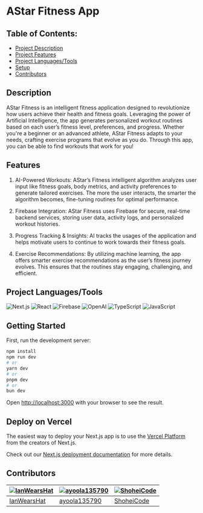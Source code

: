 # AStar Fitness App
## Table of Contents:
- [Project Description](#description)
- [Project Features](#features)
- [Project Languages/Tools](#project-languagestools)
- [Setup](#getting-started)
- [Contributors](#contributors)

## Description
AStar Fitness is an intelligent fitness application designed to revolutionize how users achieve their health and fitness goals. Leveraging the power of Artificial Intelligence, the app generates personalized workout routines based on each user’s fitness level, preferences, and progress. Whether you're a beginner or an advanced athlete, AStar Fitness adapts to your needs, crafting exercise programs that evolve as you do. Through this app, you can be able to find workouts that work for you!

## Features
1. AI-Powered Workouts: AStar’s Fitness intelligent algorithm analyzes user input like fitness goals, body metrics, and activity preferences to generate tailored exercises. The more the user interacts, the smarter the algorithm becomes, fine-tuning routines for optimal performance.

2. Firebase Integration: AStar Fitness uses Firebase for secure, real-time backend services, storing user data, activity logs, and personalized workout histories. 

3. Progress Tracking & Insights: AI tracks the usages of the application and helps motivate users to continue to work towards their fitness goals.

4. Exercise Recommendations: By utilizing machine learning, the app offers smarter exercise recommendations as the user’s fitness journey evolves. This ensures that the routines stay engaging, challenging, and efficient.

## Project Languages/Tools
![Next.js](https://img.shields.io/badge/Next.js-000000?style=for-the-badge&logo=next.js&logoColor=white)
![React](https://img.shields.io/badge/React-20232A?style=for-the-badge&logo=react&logoColor=61DAFB)
![Firebase](https://img.shields.io/badge/Firebase-FFCA28?style=for-the-badge&logo=firebase&logoColor=black)
![OpenAI](https://img.shields.io/badge/OpenAI-412991?style=for-the-badge&logo=openai&logoColor=white)
![TypeScript](https://img.shields.io/badge/TypeScript-007ACC?style=for-the-badge&logo=typescript&logoColor=white)
![JavaScript](https://img.shields.io/badge/JavaScript-F7DF1E?style=for-the-badge&logo=javascript&logoColor=black)

## Getting Started

First, run the development server:

```bash
npm install
npm run dev
# or
yarn dev
# or
pnpm dev
# or
bun dev
```

Open [http://localhost:3000](http://localhost:3000) with your browser to see the result.

## Deploy on Vercel

The easiest way to deploy your Next.js app is to use the [Vercel Platform](https://vercel.com/new?utm_medium=default-template&filter=next.js&utm_source=create-next-app&utm_campaign=create-next-app-readme) from the creators of Next.js.

Check out our [Next.js deployment documentation](https://nextjs.org/docs/deployment) for more details.

## Contributors
[![IanWearsHat](https://github.com/user-attachments/assets/644b3997-385c-4274-8b45-799c8d213e18)](https://github.com/iharsh234)  | [![ayoola135790](https://github.com/user-attachments/assets/f0efd49a-2ca1-4905-a2bc-e7b82d805419)](https://www.quandl.com/) | [![ShoheiCode](https://github.com/user-attachments/assets/9201f055-0e10-4723-93c7-9818a769f111)](https://portfoliowebsite-36391.web.app/)
---|---|---
[IanWearsHat](https://github.com/IanWearsHat) | [ayoola135790](https://github.com/ayoola135790) | [ShoheiCode](https://github.com/Shoheicode)

<!-- ALL-CONTRIBUTORS-LIST:START - Do not remove or modify this section -->
<!-- prettier-ignore-start -->
<!-- markdownlint-disable -->

<!-- markdownlint-restore -->
<!-- prettier-ignore-end -->

<!-- ALL-CONTRIBUTORS-LIST:END -->

